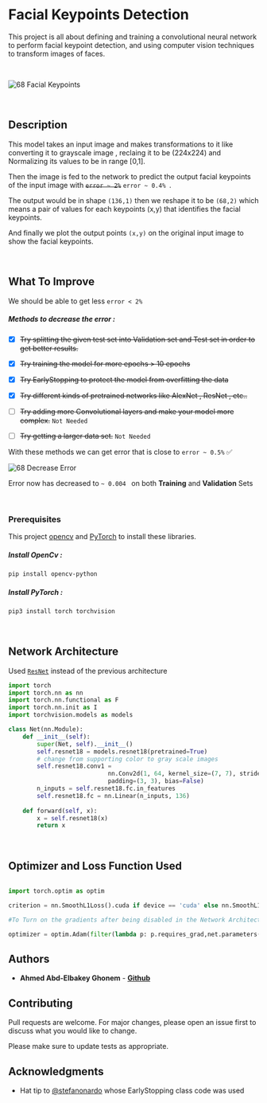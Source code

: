 # Facial Keypoints Detection

This project is all about defining and training a convolutional neural network to perform facial keypoint detection, and using computer vision techniques to transform images of faces.

<br />


![68 Facial Keypoints](https://miro.medium.com/max/1200/1*a6kXOpZQ4abIk0EfIkKOpw.jpeg)


<br />

## Description 

This model takes an input image and makes transformations  to it like converting it to grayscale image , reclaing it to be (224x224) and Normalizing its values to be in range [0,1].

Then the image is fed to the network to predict the output facial keypoints of the input image with ~~````error ~ 2%````~~      ```error ~ 0.4% ```.


The output would be in shape ```(136,1)``` then we reshape it to be ```(68,2)``` which means a pair of values for each keypoints (x,y) that identifies the facial keypoints.

And finally we plot the output points ```(x,y)``` on the original input image to show the facial keypoints.

<br />


## What To Improve 

We should be able to get less ```error < 2%``` 


##### Methods to decrease the error :

  
 - [x] ~~Try splitting the given test set into Validation set and Test set in order to get better results.~~
 - [x] ~~Try training the model for more epochs > 10 epochs~~ 
 - [x] ~~Try EarlyStopping to protect the model from overfitting the data~~
 - [x] ~~Try different kinds of pretrained networks like AlexNet , ResNet , etc..~~
 - [ ] ~~Try adding more Convolutional layers and make your model more complex.~~ ```Not Needed```
 - [ ] ~~Try getting a larger data set.~~    ```Not Needed```
 

With these methods we can get error that is close to ```error ~ 0.5%``` ✅

![68 Decrease Error](https://i.ibb.co/DfRTcdM/Screen-Shot-2020-05-13-at-4-11-33-PM.png)

Error now has decreased to ``` ~ 0.004  ``` on both **Training** and **Validation** Sets


<br />

### Prerequisites

This project [opencv](https://pypi.org/project/opencv-python/) and [PyTorch](https://pytorch.org/docs/stable/index.html) to install these libraries.

##### Install OpenCv :
```bash
pip install opencv-python
```
##### Install PyTorch :
```bash
pip3 install torch torchvision
```
<br />

## Network Architecture 

Used [```ResNet```](https://medium.com/@14prakash/understanding-and-implementing-architectures-of-resnet-and-resnext-for-state-of-the-art-image-cf51669e1624) instead of the previous architecture 

```python
import torch
import torch.nn as nn
import torch.nn.functional as F
import torch.nn.init as I
import torchvision.models as models

class Net(nn.Module):
    def __init__(self):
        super(Net, self).__init__()
        self.resnet18 = models.resnet18(pretrained=True)
        # change from supporting color to gray scale images
        self.resnet18.conv1 = 
                            nn.Conv2d(1, 64, kernel_size=(7, 7), stride=(2, 2),
                            padding=(3, 3), bias=False)
        n_inputs = self.resnet18.fc.in_features
        self.resnet18.fc = nn.Linear(n_inputs, 136)
                        
    def forward(self, x):
        x = self.resnet18(x)
        return x
```
<br />

## Optimizer and Loss Function Used 

```python 

import torch.optim as optim

criterion = nn.SmoothL1Loss().cuda if device == 'cuda' else nn.SmoothL1Loss()

#To Turn on the gradients after being disabled in the Network Architecture 

optimizer = optim.Adam(filter(lambda p: p.requires_grad,net.parameters()), lr = 0.001)


```


## Authors

- **Ahmed Abd-Elbakey Ghonem** - [**Github**](https://github.com/3ba2ii)


## Contributing
Pull requests are welcome. For major changes, please open an issue first to discuss what you would like to change.

Please make sure to update tests as appropriate.


## Acknowledgments

* Hat tip to [@stefanonardo](https://github.com/stefanonardo) whose EarlyStopping class code was used 


